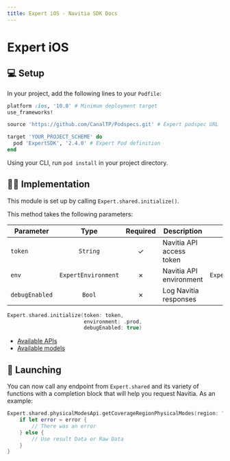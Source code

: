 ```yaml
---
title: Expert iOS - Navitia SDK Docs
---
```


# Expert iOS

## 💻 Setup

In your project, add the following lines to your `Podfile`:

```ruby
platform :ios, '10.0' # Minimum deployment target
use_frameworks!

source 'https://github.com/CanalTP/Podspecs.git' # Expert podspec URL

target 'YOUR_PROJECT_SCHEME' do
  pod 'ExpertSDK', '2.4.0' # Expert Pod definition
end
```

Using your CLI, run `pod install` in your project directory.

## 👨‍💻 Implementation

This module is set up by calling `Expert.shared.initialize()`.<br>

This method takes the following parameters:

| Parameter | Type | Required | Description | Default |
| --- | :---: | :---: | --- | :---: |
| `token` | `String` | ✓ | Navitia API access token | ✗ |
| `env` | `ExpertEnvironment` | ✗ | Navitia API environment | `ExpertEnvironment.prod` |
| `debugEnabled` | `Bool` | ✗ | Log Navitia responses | `false` |

```swift
Expert.shared.initialize(token: token,
                         environment: .prod,
                         debugEnabled: true)
```

* [Available APIs](apis.md)
* [Available models](models.md)

## 🚀 Launching

You can now call any endpoint from `Expert.shared` and its variety of functions with a completion block that will help you request Navitia. As an example:

```swift
Expert.shared.physicalModesApi.getCoverageRegionPhysicalModes(region: "YOUR_COVERAGE")  { result, rawData, error in
    if let error = error {
        // There was an error
    } else {
        // Use result Data or Raw Data
    }
}
```